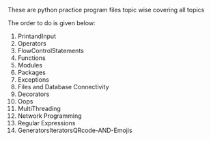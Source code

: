 These are python practice program files topic wise covering all topics

The order to do is given below:

1. PrintandInput
2. Operators
3. FlowControlStatements
4. Functions
5. Modules
6. Packages
7. Exceptions
8. Files and Database Connectivity
9. Decorators
10. Oops
11. MultiThreading
12. Network Programming
13. Regular Expressions
14. GeneratorsIteratorsQRcode-AND-Emojis
